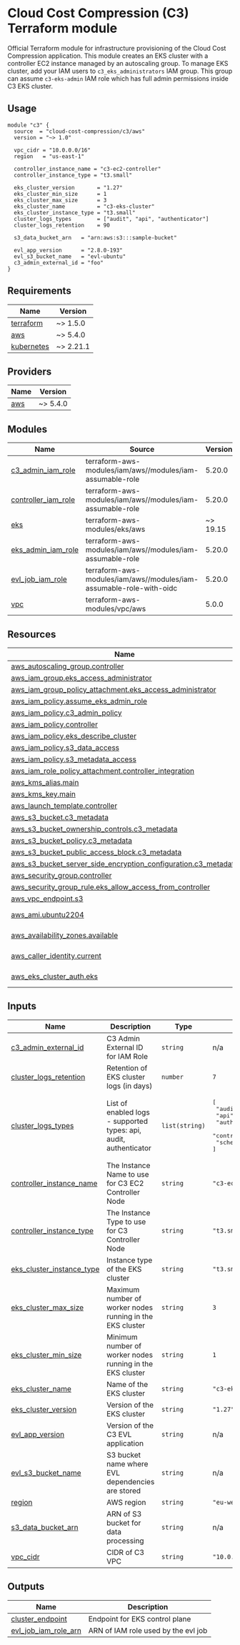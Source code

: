# Cloud Cost Compression (C3) Terraform module
Official Terraform module for infrastructure provisioning of the Cloud Cost Compression application. This module creates an EKS cluster with a controller EC2 instance managed by an autoscaling group. To manage EKS cluster, add your IAM users to `c3_eks_administrators` IAM group. This group can assume `c3-eks-admin` IAM role which has full admin permissions inside C3 EKS cluster.

## Usage
```hcl
module "c3" {
  source  = "cloud-cost-compression/c3/aws"
  version = "~> 1.0"

  vpc_cidr = "10.0.0.0/16"
  region   = "us-east-1"
  
  controller_instance_name = "c3-ec2-controller"
  controller_instance_type = "t3.small"
  
  eks_cluster_version       = "1.27"
  eks_cluster_min_size      = 1
  eks_cluster_max_size      = 3
  eks_cluster_name          = "c3-eks-cluster"
  eks_cluster_instance_type = "t3.small"
  cluster_logs_types        = ["audit", "api", "authenticator"]
  cluster_logs_retention    = 90
  
  s3_data_bucket_arn   = "arn:aws:s3:::sample-bucket"
  
  evl_app_version      = "2.8.0-193"
  evl_s3_bucket_name   = "evl-ubuntu"
  c3_admin_external_id = "foo"
}
```

## Requirements

| Name | Version |
|------|---------|
| <a name="requirement_terraform"></a> [terraform](#requirement\_terraform) | ~> 1.5.0 |
| <a name="requirement_aws"></a> [aws](#requirement\_aws) | ~> 5.4.0 |
| <a name="requirement_kubernetes"></a> [kubernetes](#requirement\_kubernetes) | ~> 2.21.1 |

## Providers

| Name | Version |
|------|---------|
| <a name="provider_aws"></a> [aws](#provider\_aws) | ~> 5.4.0 |

## Modules

| Name | Source | Version |
|------|--------|---------|
| <a name="module_c3_admin_iam_role"></a> [c3\_admin\_iam\_role](#module\_c3\_admin\_iam\_role) | terraform-aws-modules/iam/aws//modules/iam-assumable-role | 5.20.0 |
| <a name="module_controller_iam_role"></a> [controller\_iam\_role](#module\_controller\_iam\_role) | terraform-aws-modules/iam/aws//modules/iam-assumable-role | 5.20.0 |
| <a name="module_eks"></a> [eks](#module\_eks) | terraform-aws-modules/eks/aws | ~> 19.15 |
| <a name="module_eks_admin_iam_role"></a> [eks\_admin\_iam\_role](#module\_eks\_admin\_iam\_role) | terraform-aws-modules/iam/aws//modules/iam-assumable-role | 5.20.0 |
| <a name="module_evl_job_iam_role"></a> [evl\_job\_iam\_role](#module\_evl\_job\_iam\_role) | terraform-aws-modules/iam/aws//modules/iam-assumable-role-with-oidc | 5.20.0 |
| <a name="module_vpc"></a> [vpc](#module\_vpc) | terraform-aws-modules/vpc/aws | 5.0.0 |

## Resources

| Name | Type |
|------|------|
| [aws_autoscaling_group.controller](https://registry.terraform.io/providers/hashicorp/aws/latest/docs/resources/autoscaling_group) | resource |
| [aws_iam_group.eks_access_administrator](https://registry.terraform.io/providers/hashicorp/aws/latest/docs/resources/iam_group) | resource |
| [aws_iam_group_policy_attachment.eks_access_administrator](https://registry.terraform.io/providers/hashicorp/aws/latest/docs/resources/iam_group_policy_attachment) | resource |
| [aws_iam_policy.assume_eks_admin_role](https://registry.terraform.io/providers/hashicorp/aws/latest/docs/resources/iam_policy) | resource |
| [aws_iam_policy.c3_admin_policy](https://registry.terraform.io/providers/hashicorp/aws/latest/docs/resources/iam_policy) | resource |
| [aws_iam_policy.controller](https://registry.terraform.io/providers/hashicorp/aws/latest/docs/resources/iam_policy) | resource |
| [aws_iam_policy.eks_describe_cluster](https://registry.terraform.io/providers/hashicorp/aws/latest/docs/resources/iam_policy) | resource |
| [aws_iam_policy.s3_data_access](https://registry.terraform.io/providers/hashicorp/aws/latest/docs/resources/iam_policy) | resource |
| [aws_iam_policy.s3_metadata_access](https://registry.terraform.io/providers/hashicorp/aws/latest/docs/resources/iam_policy) | resource |
| [aws_iam_role_policy_attachment.controller_integration](https://registry.terraform.io/providers/hashicorp/aws/latest/docs/resources/iam_role_policy_attachment) | resource |
| [aws_kms_alias.main](https://registry.terraform.io/providers/hashicorp/aws/latest/docs/resources/kms_alias) | resource |
| [aws_kms_key.main](https://registry.terraform.io/providers/hashicorp/aws/latest/docs/resources/kms_key) | resource |
| [aws_launch_template.controller](https://registry.terraform.io/providers/hashicorp/aws/latest/docs/resources/launch_template) | resource |
| [aws_s3_bucket.c3_metadata](https://registry.terraform.io/providers/hashicorp/aws/latest/docs/resources/s3_bucket) | resource |
| [aws_s3_bucket_ownership_controls.c3_metadata](https://registry.terraform.io/providers/hashicorp/aws/latest/docs/resources/s3_bucket_ownership_controls) | resource |
| [aws_s3_bucket_policy.c3_metadata](https://registry.terraform.io/providers/hashicorp/aws/latest/docs/resources/s3_bucket_policy) | resource |
| [aws_s3_bucket_public_access_block.c3_metadata](https://registry.terraform.io/providers/hashicorp/aws/latest/docs/resources/s3_bucket_public_access_block) | resource |
| [aws_s3_bucket_server_side_encryption_configuration.c3_metadata](https://registry.terraform.io/providers/hashicorp/aws/latest/docs/resources/s3_bucket_server_side_encryption_configuration) | resource |
| [aws_security_group.controller](https://registry.terraform.io/providers/hashicorp/aws/latest/docs/resources/security_group) | resource |
| [aws_security_group_rule.eks_allow_access_from_controller](https://registry.terraform.io/providers/hashicorp/aws/latest/docs/resources/security_group_rule) | resource |
| [aws_vpc_endpoint.s3](https://registry.terraform.io/providers/hashicorp/aws/latest/docs/resources/vpc_endpoint) | resource |
| [aws_ami.ubuntu2204](https://registry.terraform.io/providers/hashicorp/aws/latest/docs/data-sources/ami) | data source |
| [aws_availability_zones.available](https://registry.terraform.io/providers/hashicorp/aws/latest/docs/data-sources/availability_zones) | data source |
| [aws_caller_identity.current](https://registry.terraform.io/providers/hashicorp/aws/latest/docs/data-sources/caller_identity) | data source |
| [aws_eks_cluster_auth.eks](https://registry.terraform.io/providers/hashicorp/aws/latest/docs/data-sources/eks_cluster_auth) | data source |

## Inputs

| Name | Description | Type | Default | Required |
|------|-------------|------|---------|:--------:|
| <a name="input_c3_admin_external_id"></a> [c3\_admin\_external\_id](#input\_c3\_admin\_external\_id) | C3 Admin External ID for IAM Role | `string` | n/a | yes |
| <a name="input_cluster_logs_retention"></a> [cluster\_logs\_retention](#input\_cluster\_logs\_retention) | Retention of EKS cluster logs (in days) | `number` | `7` | no |
| <a name="input_cluster_logs_types"></a> [cluster\_logs\_types](#input\_cluster\_logs\_types) | List of enabled logs - supported types: api, audit, authenticator | `list(string)` | <pre>[<br>  "audit",<br>  "api",<br>  "authenticator",<br>  "controllerManager",<br>  "scheduler"<br>]</pre> | no |
| <a name="input_controller_instance_name"></a> [controller\_instance\_name](#input\_controller\_instance\_name) | The Instance Name to use for C3 EC2 Controller Node | `string` | `"c3-ec2-controller"` | no |
| <a name="input_controller_instance_type"></a> [controller\_instance\_type](#input\_controller\_instance\_type) | The Instance Type to use for C3 Controller Node | `string` | `"t3.small"` | no |
| <a name="input_eks_cluster_instance_type"></a> [eks\_cluster\_instance\_type](#input\_eks\_cluster\_instance\_type) | Instance type of the EKS cluster | `string` | `"t3.small"` | no |
| <a name="input_eks_cluster_max_size"></a> [eks\_cluster\_max\_size](#input\_eks\_cluster\_max\_size) | Maximum number of worker nodes running in the EKS cluster | `string` | `3` | no |
| <a name="input_eks_cluster_min_size"></a> [eks\_cluster\_min\_size](#input\_eks\_cluster\_min\_size) | Minimum number of worker nodes running in the EKS cluster | `string` | `1` | no |
| <a name="input_eks_cluster_name"></a> [eks\_cluster\_name](#input\_eks\_cluster\_name) | Name of the EKS cluster | `string` | `"c3-eks-cluster"` | no |
| <a name="input_eks_cluster_version"></a> [eks\_cluster\_version](#input\_eks\_cluster\_version) | Version of the EKS cluster | `string` | `"1.27"` | no |
| <a name="input_evl_app_version"></a> [evl\_app\_version](#input\_evl\_app\_version) | Version of the C3 EVL application | `string` | n/a | yes |
| <a name="input_evl_s3_bucket_name"></a> [evl\_s3\_bucket\_name](#input\_evl\_s3\_bucket\_name) | S3 bucket name where EVL dependencies are stored | `string` | n/a | yes |
| <a name="input_region"></a> [region](#input\_region) | AWS region | `string` | `"eu-west-1"` | no |
| <a name="input_s3_data_bucket_arn"></a> [s3\_data\_bucket\_arn](#input\_s3\_data\_bucket\_arn) | ARN of S3 bucket for data processing | `string` | n/a | yes |
| <a name="input_vpc_cidr"></a> [vpc\_cidr](#input\_vpc\_cidr) | CIDR of C3 VPC | `string` | `"10.0.0.0/16"` | no |

## Outputs

| Name | Description |
|------|-------------|
| <a name="output_cluster_endpoint"></a> [cluster\_endpoint](#output\_cluster\_endpoint) | Endpoint for EKS control plane |
| <a name="output_evl_job_iam_role_arn"></a> [evl\_job\_iam\_role\_arn](#output\_evl\_job\_iam\_role\_arn) | ARN of IAM role used by the evl job |
